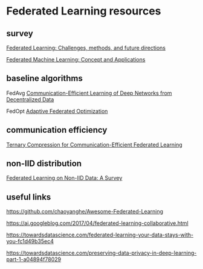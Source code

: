 # Federated Learning resources

## survey

[Federated Learning: Challenges, methods, and future directions](https://arxiv.org/abs/1908.07873)

[Federated Machine Learning: Concept and Applications](https://arxiv.org/abs/1902.04885)

## baseline algorithms

FedAvg [Communication-Efficient Learning of Deep Networks from Decentralized Data](https://arxiv.org/abs/1602.05629)

FedOpt [Adaptive Federated Optimization](https://arxiv.org/abs/2003.00295)


## communication efficiency

[Ternary Compression for Communication-Efficient Federated Learning](https://ieeexplore.ieee.org/document/9288933)

## non-IID distribution

[Federated Learning on Non-IID Data: A Survey](https://arxiv.org/abs/2106.06843)

## useful links

https://github.com/chaoyanghe/Awesome-Federated-Learning

https://ai.googleblog.com/2017/04/federated-learning-collaborative.html

https://towardsdatascience.com/federated-learning-your-data-stays-with-you-fc1d49b35ec4

https://towardsdatascience.com/preserving-data-privacy-in-deep-learning-part-1-a04894f78029

